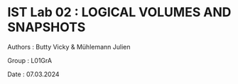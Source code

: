 # IST Lab 02 : LOGICAL VOLUMES AND SNAPSHOTS

Authors : Butty Vicky & Mühlemann Julien

Group : L01GrA

Date : 07.03.2024
